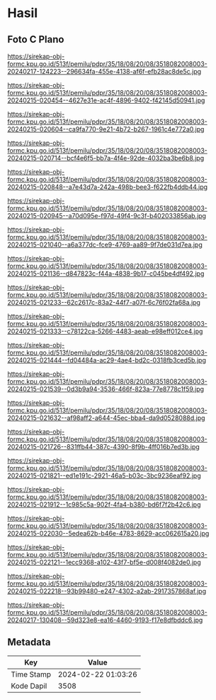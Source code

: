 # Hasil

## Foto C Plano

https://sirekap-obj-formc.kpu.go.id/513f/pemilu/pdpr/35/18/08/20/08/3518082008003-20240217-124223--296634fa-455e-4138-af6f-efb28ac8de5c.jpg

https://sirekap-obj-formc.kpu.go.id/513f/pemilu/pdpr/35/18/08/20/08/3518082008003-20240215-020454--4627e31e-ac4f-4896-9402-f42145d50941.jpg

https://sirekap-obj-formc.kpu.go.id/513f/pemilu/pdpr/35/18/08/20/08/3518082008003-20240215-020604--ca9fa770-9e21-4b72-b267-1961c4e772a0.jpg

https://sirekap-obj-formc.kpu.go.id/513f/pemilu/pdpr/35/18/08/20/08/3518082008003-20240215-020714--bcf4e6f5-bb7a-4f4e-92de-4032ba3be6b8.jpg

https://sirekap-obj-formc.kpu.go.id/513f/pemilu/pdpr/35/18/08/20/08/3518082008003-20240215-020848--a7e43d7a-242a-498b-bee3-f622fb4ddb44.jpg

https://sirekap-obj-formc.kpu.go.id/513f/pemilu/pdpr/35/18/08/20/08/3518082008003-20240215-020945--a70d095e-f97d-49f4-9c3f-b402033856ab.jpg

https://sirekap-obj-formc.kpu.go.id/513f/pemilu/pdpr/35/18/08/20/08/3518082008003-20240215-021040--a6a377dc-fce9-4769-aa89-9f7de031d7ea.jpg

https://sirekap-obj-formc.kpu.go.id/513f/pemilu/pdpr/35/18/08/20/08/3518082008003-20240215-021136--d847823c-f44a-4838-9b17-c045be4df492.jpg

https://sirekap-obj-formc.kpu.go.id/513f/pemilu/pdpr/35/18/08/20/08/3518082008003-20240215-021233--62c2617c-83a2-44f7-a07f-6c76f02fa68a.jpg

https://sirekap-obj-formc.kpu.go.id/513f/pemilu/pdpr/35/18/08/20/08/3518082008003-20240215-021333--c78122ca-5266-4483-aeab-e98eff012ce4.jpg

https://sirekap-obj-formc.kpu.go.id/513f/pemilu/pdpr/35/18/08/20/08/3518082008003-20240215-021444--fd04484a-ac29-4ae4-bd2c-0318fb3ced5b.jpg

https://sirekap-obj-formc.kpu.go.id/513f/pemilu/pdpr/35/18/08/20/08/3518082008003-20240215-021539--0d3b9a94-3536-466f-823a-77e8778c1f59.jpg

https://sirekap-obj-formc.kpu.go.id/513f/pemilu/pdpr/35/18/08/20/08/3518082008003-20240215-021632--af98aff2-a644-45ec-bba4-da9d0528088d.jpg

https://sirekap-obj-formc.kpu.go.id/513f/pemilu/pdpr/35/18/08/20/08/3518082008003-20240215-021726--831ffb44-387c-4390-8f9b-4ff016b7ed3b.jpg

https://sirekap-obj-formc.kpu.go.id/513f/pemilu/pdpr/35/18/08/20/08/3518082008003-20240215-021821--ed1e191c-2921-46a5-b03c-3bc9236eaf92.jpg

https://sirekap-obj-formc.kpu.go.id/513f/pemilu/pdpr/35/18/08/20/08/3518082008003-20240215-021912--1c985c5a-902f-4fa4-b380-bd6f7f2b42c6.jpg

https://sirekap-obj-formc.kpu.go.id/513f/pemilu/pdpr/35/18/08/20/08/3518082008003-20240215-022030--5edea62b-b46e-4783-8629-acc062615a20.jpg

https://sirekap-obj-formc.kpu.go.id/513f/pemilu/pdpr/35/18/08/20/08/3518082008003-20240215-022121--1ecc9368-a102-43f7-bf5e-d008f4082de0.jpg

https://sirekap-obj-formc.kpu.go.id/513f/pemilu/pdpr/35/18/08/20/08/3518082008003-20240215-022218--93b99480-e247-4302-a2ab-2917357868af.jpg

https://sirekap-obj-formc.kpu.go.id/513f/pemilu/pdpr/35/18/08/20/08/3518082008003-20240217-130408--59d323e8-ea16-4460-9193-f17e8dfbddc6.jpg


## Metadata

| Key        | Value               |
| ---------- | ------------------- |
| Time Stamp | 2024-02-22 01:03:26 |
| Kode Dapil | 3508                |



